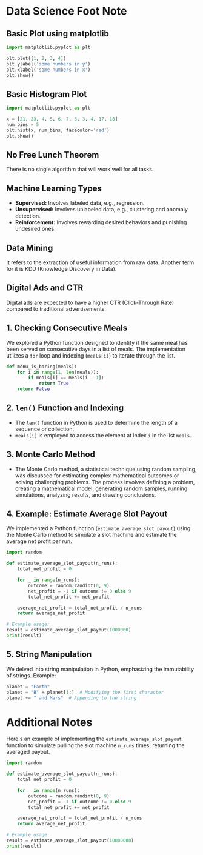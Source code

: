 # Data Science Foot Note

## Basic Plot using matplotlib

```python
import matplotlib.pyplot as plt

plt.plot([1, 2, 3, 4])
plt.ylabel('some numbers in y')
plt.xlabel('some numbers in x')
plt.show()
```

## Basic Histogram Plot

```python
import matplotlib.pyplot as plt

x = [21, 23, 4, 5, 6, 7, 8, 3, 4, 17, 18]
num_bins = 5
plt.hist(x, num_bins, facecolor='red')
plt.show()
```

## No Free Lunch Theorem

There is no single algorithm that will work well for all tasks.

## Machine Learning Types

- **Supervised:** Involves labeled data, e.g., regression.
- **Unsupervised:** Involves unlabeled data, e.g., clustering and anomaly detection.
- **Reinforcement:** Involves rewarding desired behaviors and punishing undesired ones.

## Data Mining

It refers to the extraction of useful information from raw data. Another term for it is KDD (Knowledge Discovery in Data).

## Digital Ads and CTR

Digital ads are expected to have a higher CTR (Click-Through Rate) compared to traditional advertisements.

## 1. Checking Consecutive Meals

We explored a Python function designed to identify if the same meal has been served on consecutive days in a list of meals. The implementation utilizes a `for` loop and indexing (`meals[i]`) to iterate through the list.

```python
def menu_is_boring(meals):
    for i in range(1, len(meals)):
        if meals[i] == meals[i - 1]:
            return True
    return False
```

## 2. `len()` Function and Indexing

- The `len()` function in Python is used to determine the length of a sequence or collection.
- `meals[i]` is employed to access the element at index `i` in the list `meals`.

## 3. Monte Carlo Method

- The Monte Carlo method, a statistical technique using random sampling, was discussed for estimating complex mathematical outcomes or solving challenging problems. The process involves defining a problem, creating a mathematical model, generating random samples, running simulations, analyzing results, and drawing conclusions.

## 4. Example: Estimate Average Slot Payout

We implemented a Python function (`estimate_average_slot_payout`) using the Monte Carlo method to simulate a slot machine and estimate the average net profit per run.

```python
import random

def estimate_average_slot_payout(n_runs):
    total_net_profit = 0

    for _ in range(n_runs):
        outcome = random.randint(0, 9)
        net_profit = -1 if outcome != 0 else 9
        total_net_profit += net_profit

    average_net_profit = total_net_profit / n_runs
    return average_net_profit

# Example usage:
result = estimate_average_slot_payout(1000000)
print(result)
```

## 5. String Manipulation

We delved into string manipulation in Python, emphasizing the immutability of strings. Example:

```python
planet = "Earth"
planet = "B" + planet[1:]  # Modifying the first character
planet += " and Mars"  # Appending to the string
```

# Additional Notes

Here's an example of implementing the `estimate_average_slot_payout` function to simulate pulling the slot machine `n_runs` times, returning the averaged payout.

```python
import random

def estimate_average_slot_payout(n_runs):
    total_net_profit = 0

    for _ in range(n_runs):
        outcome = random.randint(0, 9)
        net_profit = -1 if outcome != 0 else 9
        total_net_profit += net_profit

    average_net_profit = total_net_profit / n_runs
    return average_net_profit

# Example usage:
result = estimate_average_slot_payout(10000000)
print(result)
```


